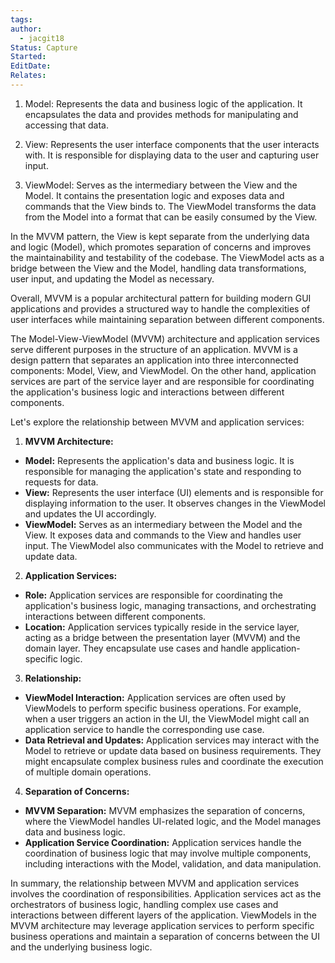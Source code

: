 ```yaml
---
tags: 
author:
  - jacgit18
Status: Capture
Started: 
EditDate: 
Relates:
---
```

1. Model: Represents the data and business logic of the application. It encapsulates the data and provides methods for manipulating and accessing that data.
    
2. View: Represents the user interface components that the user interacts with. It is responsible for displaying data to the user and capturing user input.
    
3. ViewModel: Serves as the intermediary between the View and the Model. It contains the presentation logic and exposes data and commands that the View binds to. The ViewModel transforms the data from the Model into a format that can be easily consumed by the View.
    

In the MVVM pattern, the View is kept separate from the underlying data and logic (Model), which promotes separation of concerns and improves the maintainability and testability of the codebase. The ViewModel acts as a bridge between the View and the Model, handling data transformations, user input, and updating the Model as necessary.

Overall, MVVM is a popular architectural pattern for building modern GUI applications and provides a structured way to handle the complexities of user interfaces while maintaining separation between different components.



The Model-View-ViewModel (MVVM) architecture and application services serve different purposes in the structure of an application. MVVM is a design pattern that separates an application into three interconnected components: Model, View, and ViewModel. On the other hand, application services are part of the service layer and are responsible for coordinating the application's business logic and interactions between different components.  
  
Let's explore the relationship between MVVM and application services:  
  
1. **MVVM Architecture:**  
- **Model:** Represents the application's data and business logic. It is responsible for managing the application's state and responding to requests for data.  
- **View:** Represents the user interface (UI) elements and is responsible for displaying information to the user. It observes changes in the ViewModel and updates the UI accordingly.  
- **ViewModel:** Serves as an intermediary between the Model and the View. It exposes data and commands to the View and handles user input. The ViewModel also communicates with the Model to retrieve and update data.  
  
2. **Application Services:**  
- **Role:** Application services are responsible for coordinating the application's business logic, managing transactions, and orchestrating interactions between different components.  
- **Location:** Application services typically reside in the service layer, acting as a bridge between the presentation layer (MVVM) and the domain layer. They encapsulate use cases and handle application-specific logic.  
  
3. **Relationship:**  
- **ViewModel Interaction:** Application services are often used by ViewModels to perform specific business operations. For example, when a user triggers an action in the UI, the ViewModel might call an application service to handle the corresponding use case.  
- **Data Retrieval and Updates:** Application services may interact with the Model to retrieve or update data based on business requirements. They might encapsulate complex business rules and coordinate the execution of multiple domain operations.  
  
4. **Separation of Concerns:**  
- **MVVM Separation:** MVVM emphasizes the separation of concerns, where the ViewModel handles UI-related logic, and the Model manages data and business logic.  
- **Application Service Coordination:** Application services handle the coordination of business logic that may involve multiple components, including interactions with the Model, validation, and data manipulation.  
  
In summary, the relationship between MVVM and application services involves the coordination of responsibilities. Application services act as the orchestrators of business logic, handling complex use cases and interactions between different layers of the application. ViewModels in the MVVM architecture may leverage application services to perform specific business operations and maintain a separation of concerns between the UI and the underlying business logic.